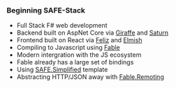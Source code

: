 ### Beginning SAFE-Stack

- Full Stack F# web development
- Backend built on AspNet Core via [Giraffe](https://github.com/giraffe-fsharp/Giraffe) and [Saturn](https://github.com/SaturnFramework/Saturn)
- Frontend built on React via [Feliz](https://github.com/Zaid-Ajaj/Feliz) and [Elmish](https://github.com/elmish/elmish)
- Compiling to Javascript using [Fable](https://github.com/fable-compiler/Fable)
- Modern intergration with the JS ecosystem
- Fable already has a large set of bindings
- Using [SAFE.Simplified](https://github.com/Zaid-Ajaj/SAFE.Simplified) template
- Abstracting HTTP/JSON away with [Fable.Remoting](https://github.com/Zaid-Ajaj/Fable.Remoting)
